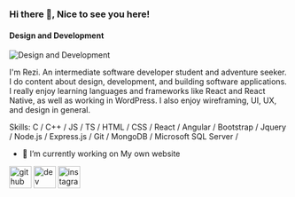 ### Hi there 👋, Nice to see you here!
#### Design and Development
![Design and Development](https://pbs.twimg.com/profile_banners/1526248758173908994/1652730038/1080x360)

I'm Rezi. An intermediate software developer student and adventure seeker. I do content about design, development, and building software applications. I really enjoy learning languages and frameworks like React and React Native, as well as working in WordPress. I also enjoy wireframing, UI, UX, and design in general.


Skills: C / C++ / JS / TS / HTML / CSS / React / Angular / Bootstrap / Jquery / Node.js / Express.js / Git / MongoDB / Microsoft SQL Server / 

- 🔭 I’m currently working on My own website 


[<img src='https://cdn.jsdelivr.net/npm/simple-icons@3.0.1/icons/github.svg' alt='github' height='40'>](https://github.com/Rezi)  [<img src='https://cdn.jsdelivr.net/npm/simple-icons@3.0.1/icons/dev-dot-to.svg' alt='dev' height='40'>](https://dev.to/Rezi)  [<img src='https://cdn.jsdelivr.net/npm/simple-icons@3.0.1/icons/instagram.svg' alt='instagram' height='40'>](https://www.instagram.com/rezi6rezi/?hl=en)  




